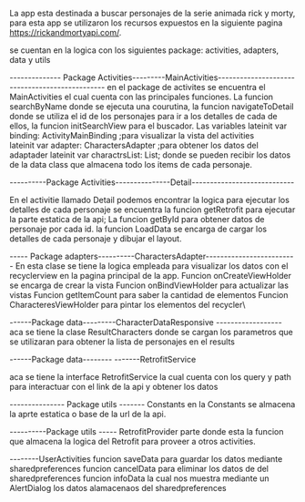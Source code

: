 La app esta destinada a buscar personajes de la serie animada rick y morty, para esta app se utilizaron los recursos expuestos en la siguiente pagina https://rickandmortyapi.com/.

se cuentan en la logica con los siguientes package: activities, adapters, data y utils

-------------- Package Activities---------MainActivities-----------------------------------------------
en el package de activites se encuentra el MainActivities el cual cuenta con las principales funciones. La funcion searchByName donde se ejecuta una courutina, la funcion navigateToDetail donde se utiliza el id de los personajes 
para ir a los detalles de cada de ellos, la funcion  initSearchView para el buscador. 
Las variables 
lateinit var binding: ActivityMainBinding ;para visualizar la vista del activities\
lateinit var adapter: CharactersAdapter ;para obtener los datos del adaptader 
lateinit var charactrsList: List<ResultCharacters>; donde se pueden recibir los datos de la data class que almacena todo los items de cada personaje. 
 
  ----------Package Activities---------------Detail----------------------------

En el activitie llamado Detail podemos encontrar la logica para ejecutar los detalles de cada personaje
se encuentra la funcion getRetrofit para ejecutar la parte estatica de la api; 
La funcion getById para obtener datos de personaje por cada id.
la funcion LoadData se encarga de cargar los detalles de cada personaje y dibujar el layout.

----- Package adapters----------CharactersAdapter-------------------------
En esta clase se tiene la logica empleada para visualizar los datos con el recyclerview en la pagina principal de la app.
Funcion onCreateViewHolder se encarga de crear la vista 
Funcion onBindViewHolder para actualizar las vistas
Funcion getItemCount para saber la cantidad de elementos 
Funcion CharacteresViewHolder para pintar los elementos del recycler\


------Package data---------CharacterDataResponsive ------------------
aca se tiene la clase ResultCharacters donde se cargan los parametros que se utilizaran para obtener la lista de personajes en el results



------Package data-------- -------RetrofitService

aca se tiene la interface RetrofitService la cual cuenta con los query y path para interactuar con el link de la api y obtener los datos 

--------------- Package utils -------  Constants 
en la Constants se almacena la aprte estatica o base de la url de la api.

----------Package utils ----- RetrofitProvider 
parte donde esta la funcion que almacena la logica del Retrofit para proveer a otros activities.

--------UserActivities
funcion saveData para guardar los datos mediante sharedpreferences 
funcion cancelData para eliminar los datos de del sharedpreferences 
funcion infoData la cual nos muestra mediante un AlertDialog los datos alamacenaos del sharedpreferences 


